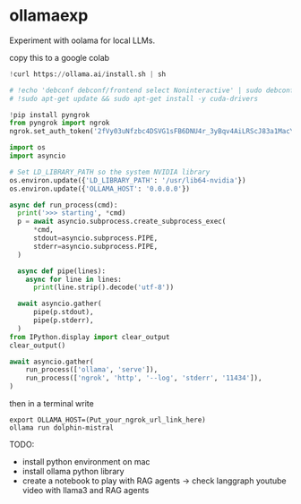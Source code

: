 # ollamaexp
Experiment with oolama for local LLMs.

copy this to a google colab
```python
!curl https://ollama.ai/install.sh | sh

# !echo 'debconf debconf/frontend select Noninteractive' | sudo debconf-set-selections
# !sudo apt-get update && sudo apt-get install -y cuda-drivers

!pip install pyngrok
from pyngrok import ngrok
ngrok.set_auth_token('2fVy03uNfzbc4DSVG1sFB6DNU4r_3yBqv4AiLRScJ83a1MacY')

import os
import asyncio

# Set LD_LIBRARY_PATH so the system NVIDIA library 
os.environ.update({'LD_LIBRARY_PATH': '/usr/lib64-nvidia'})
os.environ.update({'OLLAMA_HOST': '0.0.0.0'})

async def run_process(cmd):
  print('>>> starting', *cmd)
  p = await asyncio.subprocess.create_subprocess_exec(
      *cmd,
      stdout=asyncio.subprocess.PIPE,
      stderr=asyncio.subprocess.PIPE,
  )

  async def pipe(lines):
    async for line in lines:
      print(line.strip().decode('utf-8'))

  await asyncio.gather(
      pipe(p.stdout),
      pipe(p.stderr),
  )
from IPython.display import clear_output
clear_output()

await asyncio.gather(
    run_process(['ollama', 'serve']),
    run_process(['ngrok', 'http', '--log', 'stderr', '11434']),
)
```

then in a terminal write
```
export OLLAMA_HOST=(Put_your_ngrok_url_link_here)
ollama run dolphin-mistral
``````

TODO:
- install python environment on mac
- install ollama python library
- create a notebook to play with RAG agents -> check langgraph youtube video with llama3 and RAG agents
